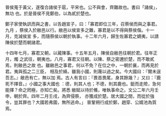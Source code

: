 晉侯蒐于黃父，遂復合諸侯于扈，平宋也。公不與會，齊難故也。書曰「諸侯」，無功
也。於是晉侯不見鄭伯，以為貳於楚也。

鄭子家使執訊而與之書，以告趙宣子，曰：「寡君即位三年，召蔡侯而與之事君。九月
，蔡侯入於敝邑以行。敝邑以侯宣多之難，寡君是以不得與蔡侯偕。十一月，克減侯宣
多，而隨蔡侯以朝於執事。十二年六月，歸生佐寡君之嫡夷，以請陳侯於楚而朝諸君。

十四年七月，寡君又朝，以蕆陳事。十五年五月，陳侯自敝邑往朝於君。往年正月，燭
之武往，朝夷也。八月，寡君又往朝。以陳、蔡之密邇於楚，而不敢貳焉，則敝邑之故
也。雖敝邑之事君，何以不免？在位之中，一朝於襄，而再見於君。夷與孤之二三臣，
相及於絳。雖我小國，則蔑以過之矣。今大國曰：『爾未逞吾志。』敝邑有亡，無以加
焉。古人有言曰：『畏首畏尾，身其餘幾？』又曰：『鹿死不擇音。』小國之事大國也
：德，則其人也；不德，則其鹿也。鋌而走險，急何能擇？命之罔極，亦知亡矣。將悉
敝賦以待於鯈，唯執事命之。文公二年六月壬申，朝於齊。四年二月壬戌，為齊侵蔡，
亦獲成於楚。居大國之間，而從於強令，豈其罪也？大國若弗圖，無所逃命。」
晉鞏朔行成於鄭，趙穿、公婿池為質焉。

